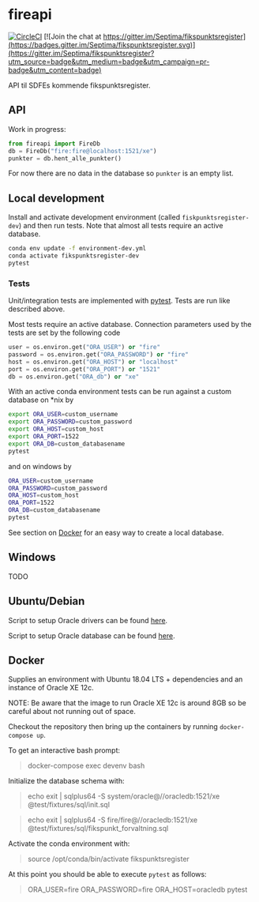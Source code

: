 # fireapi

[![CircleCI](https://circleci.com/gh/Septima/fikspunktsregister.svg?style=svg)](https://circleci.com/gh/Septima/fikspunktsregister) [![Join the chat at https://gitter.im/Septima/fikspunktsregister](https://badges.gitter.im/Septima/fikspunktsregister.svg)](https://gitter.im/Septima/fikspunktsregister?utm_source=badge&utm_medium=badge&utm_campaign=pr-badge&utm_content=badge)

API til SDFEs kommende fikspunktsregister.

## API
Work in progress:
```python
from fireapi import FireDb
db = FireDb("fire:fire@localhost:1521/xe")
punkter = db.hent_alle_punkter()
```

For now there are no data in the database so `punkter` is an empty list.


## Local development
Install and activate development environment (called `fiskpunktsregister-dev`) and then run tests. Note that almost all 
tests require an active database.
```bash
conda env update -f environment-dev.yml
conda activate fikspunktsregister-dev
pytest
```

### Tests
Unit/integration tests are implemented with [pytest](https://pytest.org). Tests are run like described above.

Most tests require an active database. Connection parameters used by the tests are set by the following code
```python
user = os.environ.get("ORA_USER") or "fire"
password = os.environ.get("ORA_PASSWORD") or "fire"
host = os.environ.get("ORA_HOST") or "localhost"
port = os.environ.get("ORA_PORT") or "1521"
db = os.environ.get("ORA_db") or "xe"
```
 
 With an active conda environment tests can be run against a custom database on *nix by
```bash
export ORA_USER=custom_username
export ORA_PASSWORD=custom_password
export ORA_HOST=custom_host
export ORA_PORT=1522
export ORA_DB=custom_databasename
pytest
```
and on windows by
```bash
ORA_USER=custom_username
ORA_PASSWORD=custom_password
ORA_HOST=custom_host
ORA_PORT=1522
ORA_DB=custom_databasename
pytest
``` 

See section on [Docker](#Docker) for an easy way to create a local database.
## Windows

TODO

## Ubuntu/Debian

Script to setup Oracle drivers can be found [here](misc/debian).

Script to setup Oracle database can be found [here](misc/oracle).

## Docker

Supplies an environment with Ubuntu 18.04 LTS + dependencies and an instance of Oracle XE 12c.

NOTE: Be aware that the image to run Oracle XE 12c is around 8GB so be careful about not running out of space.

Checkout the repository then bring up the containers by running `docker-compose up`.

To get an interactive bash prompt:

> docker-compose exec devenv bash

Initialize the database schema with:

> echo exit | sqlplus64 -S system/oracle@//oracledb:1521/xe @test/fixtures/sql/init.sql

> echo exit | sqlplus64 -S fire/fire@//oracledb:1521/xe @test/fixtures/sql/fikspunkt_forvaltning.sql

Activate the conda environment with:

> source /opt/conda/bin/activate fikspunktsregister

At this point you should be able to execute `pytest` as follows:

> ORA_USER=fire ORA_PASSWORD=fire ORA_HOST=oracledb pytest
